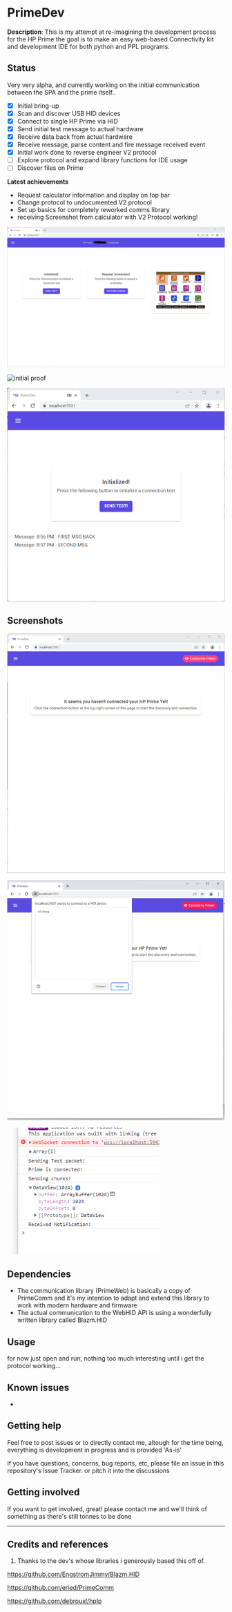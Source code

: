 
# PrimeDev

  

**Description**: 
This is my attempt at re-imagining the development process for the HP Prime
the goal is to make an easy web-based Connectivity kit and development IDE for both
python and PPL programs. 

 

## Status

Very very alpha, and currently working on the initial communication between the SPA and the prime itself..

-  [x] Initial bring-up
-  [x] Scan and discover USB HID devices
-  [x] Connect to single HP Prime via HID
-  [x] Send initial test message to actual hardware
-  [x] Receive data back from actual hardware
-  [x] Receive message, parse content and fire message received event
-  [x] Initial work done to reverse engineer V2 protocol
-  [ ] Explore protocol and expand library functions for IDE usage
-  [ ] Discover files on Prime

**Latest achievements**
- Request calculator information and display on top bar
- Change protocol to undocumented V2 protocol
- Set up basics for completely reworked comms library
- receiving Screenshot from calculator with V2 Protocol working!

![screenshot](https://github.com/BeatSkip/PrimeDev/blob/master/img/screenshot_screenshot_received.png?raw=true)

![initial proof](https://github.com/BeatSkip/PrimeDev/blob/master/img/photo_poc.jpg?raw=true)

![msg received](https://github.com/BeatSkip/PrimeDev/blob/master/img/screenshot_msgevent.png?raw=true)

## Screenshots

![intro](https://github.com/BeatSkip/PrimeDev/blob/master/img/screenshot_intro.png?raw=true)

![discovery](https://github.com/BeatSkip/PrimeDev/blob/master/img/screenshot_discovery.png?raw=true)

![return data](https://github.com/BeatSkip/PrimeDev/blob/master/img/screenshot_received.png?raw=true)



## Dependencies

- The communication library (PrimeWeb) is basically a copy of PrimeComm and it's my intention to adapt and extend this library to work with modern hardware and firmware
- The actual communication to the WebHID API is using a wonderfully written library called Blazm.HID


## Usage

for now just open and run, nothing too much interesting until i get the protocol working...

## Known issues

-

## Getting help

Feel free to post issues or to directly contact me, altough for the time being, everything is development in progress and is provided 'As-is'


If you have questions, concerns, bug reports, etc, please file an issue in this repository's Issue Tracker. or pitch it into the discussions

  

## Getting involved


If you want to get involved, great! please contact me and we'll think of something as there's still tonnes to be done


  
  

----

  

## Credits and references

  

1. Thanks to the dev's whose libraries i generously based this off of.

https://github.com/EngstromJimmy/Blazm.HID

https://github.com/eried/PrimeComm

https://github.com/debrouxl/hplp